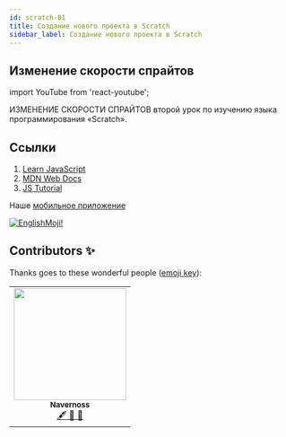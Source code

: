 ```yaml
---
id: scratch-01
title: Создание нового проекта в Scratch
sidebar_label: Создание нового проекта в Scratch
---
```

## Изменение скорости спрайтов
import YouTube from 'react-youtube';

ИЗМЕНЕНИЕ СКОРОСТИ СПРАЙТОВ второй урок по изучению языка программирования  «Scratch». 

<YouTube videoId='L6lAa3h3hU4' />

## Ссылки
1. [Learn JavaScript](https://learn.javascript.ru/fetch)
2. [MDN Web Docs](https://developer.mozilla.org/ru/docs/Web/API/Fetch_API/Using_Fetch)
3. [JS Tutorial](https://www.javascripttutorial.net/javascript-fetch-api/)

Наше [мобильное приложение](http://onelink.to/njhc95)

[![EnglishMoji!](/img/logo/englishmoji.png)](https://apps.apple.com/kz/app/englishmoji/id6450254885)

## Contributors ✨

Thanks goes to these wonderful people ([emoji key](https://allcontributors.org/docs/en/emoji-key)):
<table>
  <tr> 
    <td align="center"><a href="https://github.com/Navernoss"><img src="https://avatars0.githubusercontent.com/u/75784137?v=4?s=200" width="200px;" alt=""/><br /><sub><b>Navernoss</b></sub></a><br /><a href="#content-Navernoss" title="Content">🖋 🐛 🎨 </a></td>
  </tr>
  
</table>

